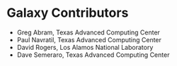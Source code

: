# Galaxy Contributors

* Greg Abram, Texas Advanced Computing Center
* Paul Navratil, Texas Advanced Computing Center
* David Rogers, Los Alamos National Laboratory
* Dave Semeraro, Texas Advanced Computing Center



